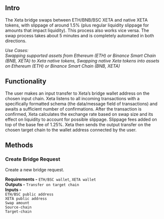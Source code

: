 ## Intro
The Xeta bridge swaps between ETH/BNB/BSC XETA and native XETA tokens, with slippage of around 1.5% (plus regular liquidity slippage for amounts that impact liquidity). This process also works vice versa. The swap process takes about 5 minutes and is completely automated in both directions.

*Use Cases:  
Swapping supported assets from Ethereum (ETH) or Binance Smart Chain (BNB, XETA) to Xeta native tokens, Swapping native Xeta tokens into assets on Ethereum (ETH) or Binance Smart Chain (BNB, XETA)*

## Functionality
The user makes an input transfer to Xeta’s bridge wallet address on the chosen input chain. Xeta listens to all incoming transactions with a specifically formatted schema (the data/message field of transactions) and awaits a sufficient number of confirmations. After the transaction is confirmed, Xeta calculates the exchange rate based on swap size and its effect on liquidity to account for possible slippage. Slippage fees added on top of the base fee of 1.25%. Xeta then sends the output transfer on the chosen target chain to the wallet address connected by the user.

## Methods

### Create Bridge Request
Create a new bridge request.

**Requirements -** `ETH/BSC wallet`, `XETA wallet`    
**Outputs -** `Transfer on target chain`  
**Inputs -**  
`ETH/BSC public address`  
`XETA public address`  
`Swap amount`  
`Source-chain`  
`Target-chain`  
